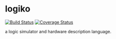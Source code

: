 # logiko

[![Build Status](https://travis-ci.org/Petelliott/logiko.svg?branch=master)](https://travis-ci.org/Petelliott/logiko)
[![Coverage Status](https://coveralls.io/repos/github/Petelliott/logiko/badge.svg?branch=master)](https://coveralls.io/github/Petelliott/logiko?branch=master)

a logic simulator and hardware description language.

